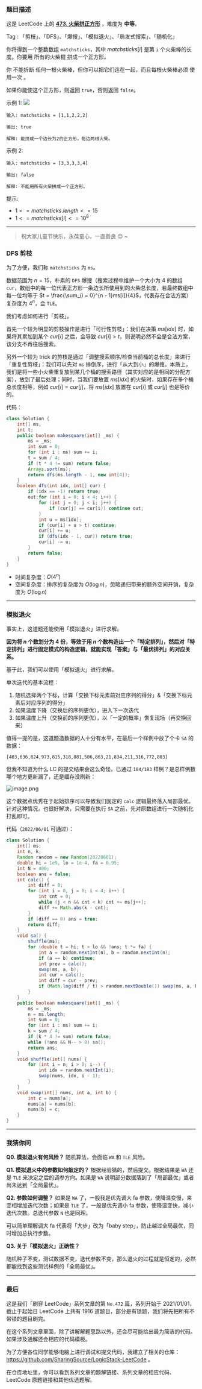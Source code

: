 ### 题目描述

这是 LeetCode 上的 **[473. 火柴拼正方形](https://leetcode.cn/problems/matchsticks-to-square/solution/by-ac_oier-k8i7/)** ，难度为 **中等**。

Tag : 「剪枝」、「DFS」、「爆搜」、「模拟退火」、「启发式搜索」、「随机化」



你将得到一个整数数组 `matchsticks`，其中 $matchsticks[i]$ 是第 `i` 个火柴棒的长度。你要用 所有的火柴棍 拼成一个正方形。

你 不能折断 任何一根火柴棒，但你可以把它们连在一起，而且每根火柴棒必须 使用一次 。

如果你能使这个正方形，则返回 `true`，否则返回 `false`。

示例 1:
![](https://assets.leetcode.com/uploads/2021/04/09/matchsticks1-grid.jpg)
```
输入: matchsticks = [1,1,2,2,2]

输出: true

解释: 能拼成一个边长为2的正方形，每边两根火柴。
```
示例 2:
```
输入: matchsticks = [3,3,3,3,4]

输出: false

解释: 不能用所有火柴拼成一个正方形。
```

提示:
* $1 <= matchsticks.length <= 15$
* $1 <= matchsticks[i] <= 10^8$

---

> 祝大家儿童节快乐，永葆童心，一直善良 😊 ~ 

### DFS 剪枝

为了方便，我们称 `matchsticks` 为 `ms`。

数据范围为 $n = 15$，朴素的 `DFS` 爆搜（搜索过程中维护一个大小为 $4$ 的数组 `cur`，数组中的每一位代表正方形一条边长所使用到的火柴总长度，若最终数组中每一位均等于 $t = \frac{\sum_{i = 0}^{n - 1}ms[i]}{4}$，代表存在合法方案）复杂度为 $4^n$，会 `TLE`。

我们考虑如何进行「剪枝」。

首先一个较为明显的剪枝操作是进行「可行性剪枝」：我们在决策 $ms[idx]$ 时，如果将其累加到某个 $cur[i]$ 之后，会导致 $cur[i] > t$，则说明必然不会是合法方案，该分支不再往后搜索。

另外一个较为 trick 的剪枝是通过「调整搜索顺序/检查当前桶的总长度」来进行「重复性剪枝」：我们可以先对 `ms` 排倒序，进行「从大到小」的爆搜。本质上，我们是将一些小火柴重复放到某几个桶的搜索路径（其实对应的是相同的分配方案），放到了最后处理；同时，当我们要放置 $ms[idx]$ 的火柴时，如果存在多个桶总长度相等，例如 $cur[i] = cur[j]$，将 $ms[idx]$ 放置在 $cur[i]$ 或 $cur[j]$ 也是等价的。

代码：
```Java
class Solution {
    int[] ms;
    int t;
    public boolean makesquare(int[] _ms) {
        ms = _ms;
        int sum = 0;
        for (int i : ms) sum += i;
        t = sum / 4;
        if (t * 4 != sum) return false;
        Arrays.sort(ms);
        return dfs(ms.length - 1, new int[4]);
    }
    boolean dfs(int idx, int[] cur) {
        if (idx == -1) return true;
        out:for (int i = 0; i < 4; i++) {
            for (int j = 0; j < i; j++) {
                if (cur[j] == cur[i]) continue out;
            }
            int u = ms[idx];
            if (cur[i] + u > t) continue;
            cur[i] += u;
            if (dfs(idx - 1, cur)) return true;
            cur[i] -= u;
        }
        return false;
    }
}
```
* 时间复杂度：$O(4^n)$
* 空间复杂度：排序的复杂度为 $O(\log{n})$，忽略递归带来的额外空间开销，复杂度为 $O(\log{n})$

---

### 模拟退火

事实上，这道题还能使用「模拟退火」进行求解。

**因为将 $n$ 个数划分为 $4$ 份，等效于用 $n$ 个数构造出一个「特定排列」，然后对「特定排列」进行固定模式的构造逻辑，就能实现「答案」与「最优排列」的对应关系。**

基于此，我们可以使用「模拟退火」进行求解。

单次迭代的基本流程：

1. 随机选择两个下标，计算「交换下标元素前对应序列的得分」&「交换下标元素后对应序列的得分」
2. 如果温度下降（交换后的序列更优），进入下一次迭代
3. 如果温度上升（交换前的序列更优），以「一定的概率」恢复现场（再交换回来）

值得一提的是，这道题造数据的人十分有水平，在最后一个样例中放了个卡 `SA` 的数据：
```
[403,636,824,973,815,318,881,506,863,21,834,211,316,772,803]
```

但我不知道为什么 LC 的提交结果会这么奇怪，已通过 `184/183` 样例？是总样例数哪个地方更新漏了，还是缓存没刷新：

![image.png](https://pic.leetcode-cn.com/1654049266-mCqivl-image.png)

这个数据点优秀在于起始排序可以导致我们固定的 `calc` 逻辑最终落入局部最优。针对这种情况，也很好解决，只需要在执行 `SA`  之前，先对原数组进行一次随机化打乱即可。

代码（`2022/06/01` 可通过）：
```Java
class Solution {
    int[] ms;
    int n, k;
    Random random = new Random(20220601);
    double hi = 1e9, lo = 1e-4, fa = 0.95;
    int N = 400;
    boolean ans = false;
    int calc() {
        int diff = 0;
        for (int i = 0, j = 0; i < 4; i++) {
            int cnt = 0;
            while (j < n && cnt < k) cnt += ms[j++];
            diff += Math.abs(k - cnt);
        }
        if (diff == 0) ans = true;
        return diff;
    }
    void sa() {
        shuffle(ms);
        for (double t = hi; t > lo && !ans; t *= fa) {
            int a = random.nextInt(n), b = random.nextInt(n);
            if (a == b) continue;
            int prev = calc();
            swap(ms, a, b);
            int cur = calc();
            int diff = cur - prev;
            if (Math.log(diff / t) > random.nextDouble()) swap(ms, a, b);
        }
    }
    public boolean makesquare(int[] _ms) {
        ms = _ms;
        n = ms.length;
        int sum = 0;
        for (int i : ms) sum += i;
        k = sum / 4;
        if (k * 4 != sum) return false;
        while (!ans && N-- > 0) sa();
        return ans;
    }
    void shuffle(int[] nums) {
        for (int i = n; i > 0; i--) {
            int idx = random.nextInt(i);
            swap(nums, idx, i - 1);
        }
    }
    void swap(int[] nums, int a, int b) {
        int c = nums[a];
        nums[a] = nums[b];
        nums[b] = c;
    }
}
```

---

### 我猜你问

**Q0. 模拟退火有何风险？**
随机算法，会面临 `WA` 和 `TLE` 风险。

**Q1. 模拟退火中的参数如何敲定的？**
根据经验猜的，然后提交。根据结果是 `WA` 还是 `TLE` 来决定之后的调参方向。如果是 `WA` 说明部分数据落到了「局部最优」或者尚未达到「全局最优」。

**Q2. 参数如何调整？**
如果是 `WA` 了，一般我是优先调大 fa 参数，使降温变慢，来变相增加迭代次数；如果是 `TLE` 了，一般是优先调小 fa 参数，使降温变快，减小迭代次数。总迭代参数 `N` 也是同理。

可以简单理解调大 fa 代表将「大步」改为「baby step」，防止越过全局最优，同时增加总执行步数。

**Q3. 关于「模拟退火」正确性？**

随机种子不变，测试数据不变，迭代参数不变，那么退火的过程就是恒定的，必然都能找到这些测试样例的「全局最优」。

---

### 最后

这是我们「刷穿 LeetCode」系列文章的第 `No.472` 篇，系列开始于 2021/01/01，截止于起始日 LeetCode 上共有 1916 道题目，部分是有锁题，我们将先把所有不带锁的题目刷完。

在这个系列文章里面，除了讲解解题思路以外，还会尽可能给出最为简洁的代码。如果涉及通解还会相应的代码模板。

为了方便各位同学能够电脑上进行调试和提交代码，我建立了相关的仓库：https://github.com/SharingSource/LogicStack-LeetCode 。

在仓库地址里，你可以看到系列文章的题解链接、系列文章的相应代码、LeetCode 原题链接和其他优选题解。

